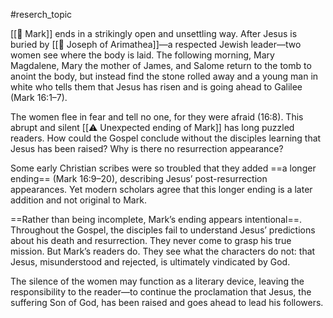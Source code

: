#reserch_topic 

[[📜 Mark]] ends in a strikingly open and unsettling way. After Jesus is buried by
[[👤 Joseph of Arimathea]]—a respected Jewish leader—two women see where the body is laid. The following morning, Mary Magdalene, Mary the mother of James, and Salome return to the tomb to anoint the body, but instead find the stone rolled away and a young man in white who tells them that Jesus has risen and is going ahead to Galilee (Mark 16:1–7).

The women flee in fear and tell no one, for they were afraid (16:8). This abrupt and silent [[⚠️ Unexpected ending of Mark]] has long puzzled readers. How could the Gospel conclude without the disciples learning that Jesus has been raised? Why is there no resurrection appearance?

Some early Christian scribes were so troubled that they added ==a longer ending== (Mark 16:9–20), describing Jesus’ post-resurrection appearances. Yet modern scholars agree that this longer ending is a later addition and not original to Mark.

==Rather than being incomplete, Mark’s ending appears intentional==. Throughout the Gospel, the disciples fail to understand Jesus’ predictions about his death and resurrection. They never come to grasp his true mission. But Mark’s readers do. They see what the characters do not: that Jesus, misunderstood and rejected, is ultimately vindicated by God.

The silence of the women may function as a literary device, leaving the responsibility to the reader—to continue the proclamation that Jesus, the suffering Son of God, has been raised and goes ahead to lead his followers.